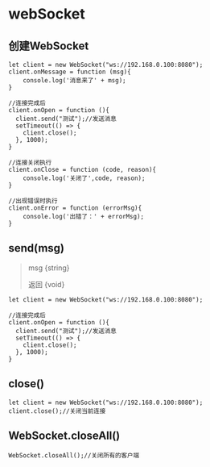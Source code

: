 # webSocket

## 创建WebSocket

```
let client = new WebSocket("ws://192.168.0.100:8080");
client.onMessage = function (msg){
 	console.log('消息来了' + msg); 
}

//连接完成后
client.onOpen = function (){
  client.send("测试");//发送消息
  setTimeout(() => {
    client.close();
  }, 1000);
}

//连接关闭执行
client.onClose = function (code, reason){
    console.log('关闭了',code, reason);
}

//出现错误时执行
client.onError = function (errorMsg){
    console.log('出错了：' + errorMsg);
}
```

## send(msg)
> msg {string}
> 
> 返回 {void}

```
let client = new WebSocket("ws://192.168.0.100:8080");

//连接完成后
client.onOpen = function (){
  client.send("测试");//发送消息
  setTimeout(() => {
    client.close();
  }, 1000);
}
```

## close()
```
let client = new WebSocket("ws://192.168.0.100:8080");
client.close();//关闭当前连接
```

## WebSocket.closeAll()
```
WebSocket.closeAll();//关闭所有的客户端
```
